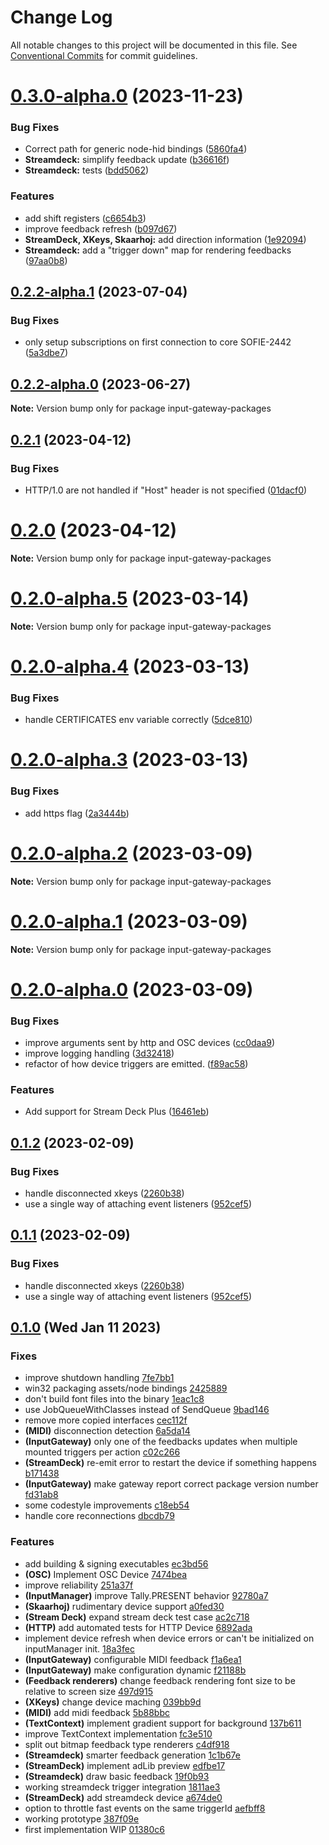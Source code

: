 # Change Log

All notable changes to this project will be documented in this file.
See [Conventional Commits](https://conventionalcommits.org) for commit guidelines.

# [0.3.0-alpha.0](https://github.com/nrkno/sofie-input-gateway/compare/v0.2.2-alpha.1...v0.3.0-alpha.0) (2023-11-23)


### Bug Fixes

* Correct path for generic node-hid bindings ([5860fa4](https://github.com/nrkno/sofie-input-gateway/commit/5860fa4bd5a2a42206e81313735fb9715884a89e))
* **Streamdeck:** simplify feedback update ([b36616f](https://github.com/nrkno/sofie-input-gateway/commit/b36616f5dd2fede2f84fd9842879912f54d29e14))
* **Streamdeck:** tests ([bdd5062](https://github.com/nrkno/sofie-input-gateway/commit/bdd50621a71808f65860127591600216e7dc53e5))


### Features

* add shift registers ([c6654b3](https://github.com/nrkno/sofie-input-gateway/commit/c6654b3b7fc8e25827e7cd36f016ae79c0e60b44))
* improve feedback refresh ([b097d67](https://github.com/nrkno/sofie-input-gateway/commit/b097d671ead026442cd2ef7f0d3c1a96cf7ee363))
* **StreamDeck, XKeys, Skaarhoj:** add direction information ([1e92094](https://github.com/nrkno/sofie-input-gateway/commit/1e92094ef59467e52ecd5180e069833b7daf789f))
* **Streamdeck:** add a "trigger down" map for rendering feedbacks ([97aa0b8](https://github.com/nrkno/sofie-input-gateway/commit/97aa0b8f7c16e35f0ec66e38b1f05ac336e5aa41))





## [0.2.2-alpha.1](https://github.com/nrkno/sofie-input-gateway/compare/v0.2.2-alpha.0...v0.2.2-alpha.1) (2023-07-04)


### Bug Fixes

* only setup subscriptions on first connection to core SOFIE-2442 ([5a3dbe7](https://github.com/nrkno/sofie-input-gateway/commit/5a3dbe7b4f17eeb8b07dc8d455dd91e75741322c))





## [0.2.2-alpha.0](https://github.com/nrkno/sofie-input-gateway/compare/v0.2.1...v0.2.2-alpha.0) (2023-06-27)

**Note:** Version bump only for package input-gateway-packages





## [0.2.1](https://github.com/nrkno/sofie-input-gateway/compare/v0.2.0...v0.2.1) (2023-04-12)

### Bug Fixes

- HTTP/1.0 are not handled if "Host" header is not specified ([01dacf0](https://github.com/nrkno/sofie-input-gateway/commit/01dacf02199c4cf9be8d397537cbe8f4dfebc816))

# [0.2.0](https://github.com/nrkno/sofie-input-gateway/compare/v0.2.0-alpha.5...v0.2.0) (2023-04-12)

**Note:** Version bump only for package input-gateway-packages

# [0.2.0-alpha.5](https://github.com/nrkno/sofie-input-gateway/compare/v0.2.0-alpha.4...v0.2.0-alpha.5) (2023-03-14)

**Note:** Version bump only for package input-gateway-packages

# [0.2.0-alpha.4](https://github.com/nrkno/sofie-input-gateway/compare/v0.2.0-alpha.3...v0.2.0-alpha.4) (2023-03-13)

### Bug Fixes

- handle CERTIFICATES env variable correctly ([5dce810](https://github.com/nrkno/sofie-input-gateway/commit/5dce8109a7c20b3c3a316e7617d9ac95ea64478b))

# [0.2.0-alpha.3](https://github.com/nrkno/sofie-input-gateway/compare/v0.2.0-alpha.2...v0.2.0-alpha.3) (2023-03-13)

### Bug Fixes

- add https flag ([2a3444b](https://github.com/nrkno/sofie-input-gateway/commit/2a3444bb7c293129a6d31c864eb91617725b02fa))

# [0.2.0-alpha.2](https://github.com/nrkno/sofie-input-gateway/compare/v0.2.0-alpha.1...v0.2.0-alpha.2) (2023-03-09)

**Note:** Version bump only for package input-gateway-packages

# [0.2.0-alpha.1](https://github.com/nrkno/sofie-input-gateway/compare/v0.2.0-alpha.0...v0.2.0-alpha.1) (2023-03-09)

**Note:** Version bump only for package input-gateway-packages

# [0.2.0-alpha.0](https://github.com/nrkno/sofie-input-gateway/compare/v0.1.2...v0.2.0-alpha.0) (2023-03-09)

### Bug Fixes

- improve arguments sent by http and OSC devices ([cc0daa9](https://github.com/nrkno/sofie-input-gateway/commit/cc0daa93dc1a0a6f3080a94543ac12c689b1684d))
- improve logging handling ([3d32418](https://github.com/nrkno/sofie-input-gateway/commit/3d324188c72cf6275305e972bb919ecc1d8e055d))
- refactor of how device triggers are emitted. ([f89ac58](https://github.com/nrkno/sofie-input-gateway/commit/f89ac58371ae09e9b11e41e69090643a3be1727d))

### Features

- Add support for Stream Deck Plus ([16461eb](https://github.com/nrkno/sofie-input-gateway/commit/16461eba85033f8343dc455f8ec3a80dc7566396))

## [0.1.2](https://github.com/nrkno/sofie-input-gateway/compare/v0.1.0...v0.1.2) (2023-02-09)

### Bug Fixes

- handle disconnected xkeys ([2260b38](https://github.com/nrkno/sofie-input-gateway/commit/2260b3894913132b7d8f531ec8bfdf136815781a))
- use a single way of attaching event listeners ([952cef5](https://github.com/nrkno/sofie-input-gateway/commit/952cef55e48568c9ad28272793e58fa7302a0f81))

## [0.1.1](https://github.com/nrkno/sofie-input-gateway/compare/v0.1.0...0.1.1) (2023-02-09)

### Bug Fixes

- handle disconnected xkeys ([2260b38](https://github.com/nrkno/sofie-input-gateway/commit/2260b3894913132b7d8f531ec8bfdf136815781a))
- use a single way of attaching event listeners ([952cef5](https://github.com/nrkno/sofie-input-gateway/commit/952cef55e48568c9ad28272793e58fa7302a0f81))

## [0.1.0](https://github.com/nrkno/sofie-input-gateway/compare/v0.0.0...v0.1.0) (Wed Jan 11 2023)

### Fixes

- improve shutdown handling [7fe7bb1](https://github.com/nrkno/sofie-input-gateway/commit/7fe7bb1f0643b0a9bca2b2d5f19522112b883419)
- win32 packaging assets/node bindings [2425889](https://github.com/nrkno/sofie-input-gateway/commit/24258897cfc9dd52e2e9c83dac070a79d0c62fe7)
- don't build font files into the binary [1eac1c8](https://github.com/nrkno/sofie-input-gateway/commit/1eac1c85797650a433b81a55b7c97398fb0ce084)
- use JobQueueWithClasses instead of SendQueue [9bad146](https://github.com/nrkno/sofie-input-gateway/commit/9bad146efe1be8e0129c7563d92cf3024447c1f9)
- remove more copied interfaces [cec112f](https://github.com/nrkno/sofie-input-gateway/commit/cec112f8c026f46e61dff691d03c496ab4978da1)
- **(MIDI)** disconnection detection [6a5da14](https://github.com/nrkno/sofie-input-gateway/commit/6a5da14d7a4d4e361c4c5e20554aa86581365198)
- **(InputGateway)** only one of the feedbacks updates when multiple mounted triggers per action [c02c266](https://github.com/nrkno/sofie-input-gateway/commit/c02c2665abc740dcc5db914f3a383dd0310d6f11)
- **(StreamDeck)** re-emit error to restart the device if something happens [b171438](https://github.com/nrkno/sofie-input-gateway/commit/b171438869311594a9c7334f9752d3d53e2c3449)
- **(InputGateway)** make gateway report correct package version number [fd31ab8](https://github.com/nrkno/sofie-input-gateway/commit/fd31ab81f3f280061764ef6c2cf301a3e105f16c)
- some codestyle improvements [c18eb54](https://github.com/nrkno/sofie-input-gateway/commit/c18eb5465672b163420c65b52c2340d707b60ed4)
- handle core reconnections [dbcdb79](https://github.com/nrkno/sofie-input-gateway/commit/dbcdb7953cb0eced261dbbdd48950f8b67732bb0)

### Features

- add building & signing executables [ec3bd56](https://github.com/nrkno/sofie-input-gateway/commit/ec3bd5669eec9c5e7758967299175bdb0c8a7bea)
- **(OSC)** Implement OSC Device [7474bea](https://github.com/nrkno/sofie-input-gateway/commit/7474bea38a257a6972ee4bb31dfcc9df76d12991)
- improve reliability [251a37f](https://github.com/nrkno/sofie-input-gateway/commit/251a37fd1bd7ceb144b7dfa3b4ceb9dbd0ca9124)
- **(InputManager)** improve Tally.PRESENT behavior [92780a7](https://github.com/nrkno/sofie-input-gateway/commit/92780a7b4661c5aeabcf595f935d820a1055a6f8)
- **(Skaarhoj)** rudimentary device support [a0fed30](https://github.com/nrkno/sofie-input-gateway/commit/a0fed30ce7ad26c670b47f168d31d79ab0e20a97)
- **(Stream Deck)** expand stream deck test case [ac2c718](https://github.com/nrkno/sofie-input-gateway/commit/ac2c718a3dfb32ef462ac65fa04bf023702f08ce)
- **(HTTP)** add automated tests for HTTP Device [6892ada](https://github.com/nrkno/sofie-input-gateway/commit/6892adaf30134813eaa3bcf5111a3cdf9a3bec2a)
- implement device refresh when device errors or can't be initialized on inputManager init. [18a3fec](https://github.com/nrkno/sofie-input-gateway/commit/18a3fec8b3d3164f8d33a9dc262807211f01096e)
- **(InputGateway)** configurable MIDI feedback [f1a6ea1](https://github.com/nrkno/sofie-input-gateway/commit/f1a6ea13ffc75eecbd5ac9e87cf3e6287db11751)
- **(InputGateway)** make configuration dynamic [f21188b](https://github.com/nrkno/sofie-input-gateway/commit/f21188b7aa2427119ae20596eb0932274236daaa)
- **(Feedback renderers)** change feedback rendering font size to be relative to screen size [497d915](https://github.com/nrkno/sofie-input-gateway/commit/497d915728ae736d67b327ce7358e35b11ddcda1)
- **(XKeys)** change device maching [039bb9d](https://github.com/nrkno/sofie-input-gateway/commit/039bb9d9e4b2cc977ecc1e463534d88c296e2a6c)
- **(MIDI)** add midi feedback [5b88bbc](https://github.com/nrkno/sofie-input-gateway/commit/5b88bbc595af8ffbbb75f59a5715b2c8ee2c073e)
- **(TextContext)** implement gradient support for background [137b611](https://github.com/nrkno/sofie-input-gateway/commit/137b611f981d7616092a205c795e53efb224b458)
- improve TextContext implementation [fc3e510](https://github.com/nrkno/sofie-input-gateway/commit/fc3e5109c800991da7a4e010f34272521d0f992f)
- split out bitmap feedback type renderers [c4df918](https://github.com/nrkno/sofie-input-gateway/commit/c4df918dbea8ceb3d7a1a4b4b9f076b2d1525b70)
- **(Streamdeck)** smarter feedback generation [1c1b67e](https://github.com/nrkno/sofie-input-gateway/commit/1c1b67ee5ec03d5a22a5478c60582d99bda361cb)
- **(StreamDeck)** implement adLib preview [edfbe17](https://github.com/nrkno/sofie-input-gateway/commit/edfbe17c795a85458e9c211fc37df4895ea666da)
- **(Streamdeck)** draw basic feedback [19f0b93](https://github.com/nrkno/sofie-input-gateway/commit/19f0b938b5bc0afcef50d2c779501c852266e265)
- working streamdeck trigger integration [1811ae3](https://github.com/nrkno/sofie-input-gateway/commit/1811ae3a76c4f1eedad6418079507d061111b8bd)
- **(StreamDeck)** add streamdeck device [a674de0](https://github.com/nrkno/sofie-input-gateway/commit/a674de04c5d65c2a7f66f8cacaf2ff12125ef33b)
- option to throttle fast events on the same triggerId [aefbff8](https://github.com/nrkno/sofie-input-gateway/commit/aefbff8842d266198102cde872d35196ddf15b28)
- working prototype [387f09e](https://github.com/nrkno/sofie-input-gateway/commit/387f09e1d5ffd44f1755e25e53d475dc6aa63ed6)
- first implementation WIP [01380c6](https://github.com/nrkno/sofie-input-gateway/commit/01380c6c6201a71e5b564a7e532c10e921b09aa8)

